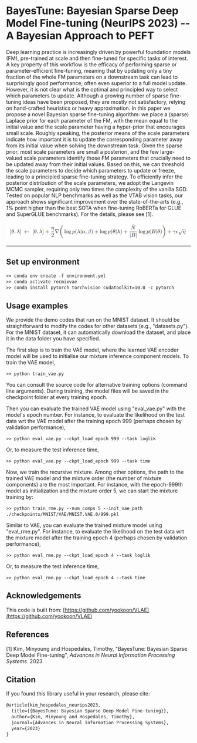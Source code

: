 # BayesTune: Bayesian Sparse Deep Model Fine-tuning (NeurIPS 2023) -- A Bayesian Approach to PEFT

Deep learning practice is increasingly driven by powerful foundation models (FM), pre-trained at scale and then fine-tuned for specific tasks of interest. A key property of this workflow is the efficacy of performing sparse or parameter-efficient fine-tuning, meaning that by updating only a tiny fraction of the whole FM parameters on a downstream task can lead to surprisingly good performance, often even superior to a full model update. However, it is not clear what is the optimal and principled way to select which parameters to update. Although a growing number of sparse fine-tuning ideas have been proposed, they are mostly not satisfactory, relying on hand-crafted heuristics or heavy approximation. In this paper we propose a novel Bayesian sparse fine-tuning algorithm: we place a (sparse) Laplace prior for each parameter of the FM, with the mean equal to the initial value and the scale parameter having a hyper-prior that encourages small scale. Roughly speaking, the posterior means of the scale parameters indicate how important it is to update the corresponding parameter away from its initial value when solving the downstream task. Given the sparse prior, most scale parameters are small a posteriori, and the few large-valued scale parameters identify those FM parameters that crucially need to be updated away from their initial values. Based on this, we can threshold the scale parameters to decide which parameters to update or freeze, leading to a principled sparse fine-tuning strategy. To efficiently infer the posterior distribution of the scale parameters, we adopt the Langevin MCMC sampler, requiring only two times the complexity of the vanilla SGD. Tested on popular NLP benchmarks as well as the VTAB vision tasks, our approach shows significant improvement over the state-of-the-arts (e.g., 1% point higher than the best SOTA when fine-tuning RoBERTa for GLUE and SuperGLUE benchmarks).  For the details, please see [1].

<p align="center">
  <img align="middle" src="./figs/sgld_eq.png"/>
</p>

---

## Set up environment
```
>> conda env create -f environment.yml
>> conda activate recmixvae
>> conda install pytorch torchvision cudatoolkit=10.0 -c pytorch
```

## Usage examples
We provide the demo codes that run on the MNIST dataset. It should be straightforward to modify the codes for other datasets (e.g., "datasets.py"). 
For the MNIST dataset, it can automatically download the dataset, and place it in the data folder you have specified. 

The first step is to train the VAE model, where the learned VAE encoder model will be used to initialise our mixture inference component models. 
To train the VAE model,
```
>> python train_vae.py
```
You can consult the source code for alternative training options (command line arguments). During training, the model files will be saved in the checkpoint folder at every training epoch. 

Then you can evaluate the trained VAE model using "eval_vae.py" with the model's epoch number. 
For instance, to evaluate the likelihood on the test data wrt the VAE model after the training epoch 999 (perhaps chosen by validation performance),
```
>> python eval_vae.py --ckpt_load_epoch 999 --task loglik
```
Or, to measure the test inference time,
```
>> python eval_vae.py --ckpt_load_epoch 999 --task time
```

Now, we train the recursive mixture. Among other options, the path to the trained VAE model and the mixture order (the number of mixture components) are the most important. For instance, with the epoch-999th model as initialization and the mixture order 5, we can start the mixture training by:
```
>> python train_rme.py --num_comps 5 --init_vae_path ./checkpoints/MNIST/VAE/MNIST.VAE.0/999.pkl
```

Similar to VAE, you can evaluate the trained mixture model using "eval_rme.py". 
For instance, to evaluate the likelihood on the test data wrt the mixture model after the training epoch 4 (perhaps chosen by validation performance),
```
>> python eval_rme.py --ckpt_load_epoch 4 --task loglik
```
Or, to measure the test inference time,
```
>> python eval_rme.py --ckpt_load_epoch 4 --task time
```

## Acknowledgements
This code is built from: [https://github.com/yookoon/VLAE](https://github.com/yookoon/VLAE)


## References
[1] Kim, Minyoung and Hospedales, Timothy, "BayesTune: Bayesian Sparse Deep Model Fine-tuning", *Advances in Neural Information Processing Systems.* 2023.


## Citation
If you found this library useful in your research, please cite:
```
@article{kim_hospedales_neurips2023,
  title={{BayesTune: Bayesian Sparse Deep Model Fine-tuning}},
  author={Kim, Minyoung and Hospedales, Timothy},
  journal={Advances in Neural Information Processing Systems},
  year={2023}
}
```

